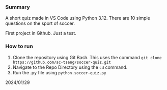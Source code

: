 ### Summary
A short quiz made in VS Code using Python 3.12. There are 10 simple questions on the sport of soccer. 

First project in Github. Just a test.
### How to run
1. Clone the repository using Git Bash. This uses the command `git clone https://github.com/sc-tseng/soccer-quiz.git`
2. Navigate to the Repo Directory using the `cd` command.
3. Run the .py file using `python.soccer-quiz.py`
   
2024/01/29
